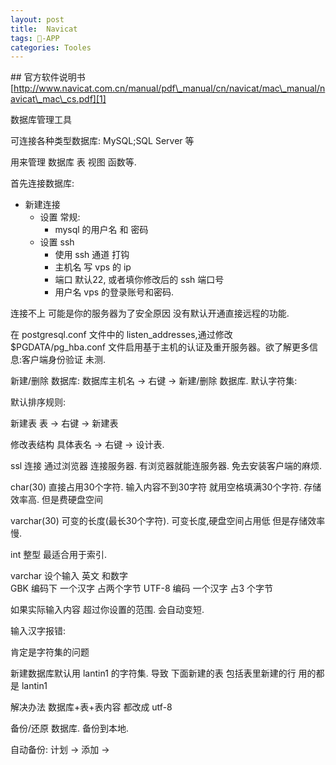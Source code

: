 ```yaml
---
layout: post
title:  Navicat
tags: -APP
categories: Tooles
---
```

\#\# 
官方软件说明书  
[http://www.navicat.com.cn/manual/pdf\_manual/cn/navicat/mac\_manual/navicat\_mac\_cs.pdf][1]



数据库管理工具 

可连接各种类型数据库: MySQL;SQL Server 等

用来管理 数据库 表 视图 函数等.






首先连接数据库:

- 新建连接
	- 设置 常规:
		- mysql 的用户名 和  密码
	- 设置 ssh
		- 使用 ssh 通道 打钩
		- 主机名 写 vps 的 ip
		- 端口 默认22, 或者填你修改后的 ssh 端口号
		- 用户名 vps 的登录账号和密码.

连接不上 可能是你的服务器为了安全原因  没有默认开通直接远程的功能.


在 postgresql.conf 文件中的 listen\_addresses,通过修改 $PGDATA/pg\_hba.conf 文件启用基于主机的认证及重开服务器。欲了解更多信息:客户端身份验证 
 未测.





新建/删除 数据库:
数据库主机名 → 右键 → 新建/删除 数据库.
默认字符集:

默认排序规则:







新建表
表 → 右键 → 新建表

修改表结构
具体表名 → 右键 → 设计表.





ssl  连接
通过浏览器 连接服务器.  有浏览器就能连服务器. 免去安装客户端的麻烦.










char(30) 直接占用30个字符.  输入内容不到30字符 就用空格填满30个字符.   存储效率高. 但是费硬盘空间

varchar(30) 可变的长度(最长30个字符). 可变长度,硬盘空间占用低 但是存储效率慢.

int 整型 最适合用于索引.

 


varchar  设个输入 英文 和数字  
GBK 编码下  一个汉字 占两个字节
UTF-8 编码  一个汉字 占3 个字节


如果实际输入内容 超过你设置的范围. 会自动变短.






输入汉字报错:
 
肯定是字符集的问题 

新建数据库默认用 lantin1 的字符集.
导致 下面新建的表  包括表里新建的行 用的都是 lantin1 

解决办法  数据库+表+表内容 都改成 utf-8 



备份/还原 数据库.   备份到本地.

自动备份:  计划  →  添加 →  














[1]:	http://www.navicat.com.cn/manual/pdf_manual/cn/navicat/mac_manual/navicat_mac_cs.pdf